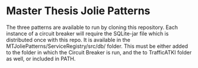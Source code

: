 # Master Thesis Jolie Patterns

The three patterns are available to run by cloning this repository. Each instance of a circuit breaker will require the SQLite-jar file which is distributed once with this repo. It is available in the MTJoliePatterns/ServiceRegistry/src/db/ folder. This must be either added to the folder in which the Circuit Breaker is run, and the to TrafficATKI folder as well, or included in PATH.
